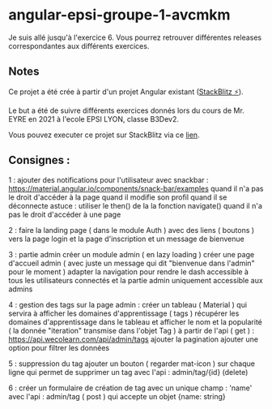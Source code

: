 # angular-epsi-groupe-1-avcmkm

Je suis allé jusqu'à l'exercice 6. Vous pourrez retrouver différentes releases correspondantes aux différents exercices.

## Notes

Ce projet a été crée à partir d'un projet Angular existant ([StackBlitz ⚡️](https://stackblitz.com/edit/angular-epsi-groupe-1)).

Le but a été de suivre différents exercices donnés lors du cours de Mr. EYRE en 2021 à l'ecole EPSI LYON, classe B3Dev2.

Vous pouvez executer ce projet sur StackBlitz via ce [lien](https://stackblitz.com/github/matthieunoel/angular-epsi-groupe-1-V3).

## Consignes :

1 : ajouter des notifications pour l'utilisateur
avec snackbar : https://material.angular.io/components/snack-bar/examples
quand il n'a pas le droit d'accéder à la page
quand il modifie son profil
quand il se déconnecte
astuce : utiliser le then() de la la fonction navigate()
quand il n'a pas le droit d'accéder à une page

2 : faire la landing page ( dans le module Auth )
avec des liens ( boutons ) vers la page login et la page d'inscription et un message de bienvenue

3 : partie admin
créer un module admin ( en lazy loading )
créer une page d'accueil admin ( avec juste un message qui dit "bienvenue dans l'admin" pour le moment )
adapter la navigation pour rendre le dash accessible à tous les utilisateurs connectés et la partie admin uniquement accessible aux admins

4 : gestion des tags
sur la page admin : créer un tableau ( Material ) qui servira à afficher les domaines d'apprentissage ( tags )
récupérer les domaines d'apprentissage dans le tableau et afficher le nom et la popularité ( la donnée "iteration" transmise dans l'objet Tag )
à partir de l'api ( get ) : https://api.wecolearn.com/api/admin/tags
ajouter la pagination
ajouter une option pour filtrer les données

5 : suppression du tag
ajouter un bouton ( regarder mat-icon ) sur chaque ligne qui permet de supprimer un tag
avec l'api : admin/tag/{id} (delete)

6 : créer un formulaire de création de tag
avec un unique champ : 'name'
avec l'api : admin/tag ( post ) qui accepte un objet {name: string}
